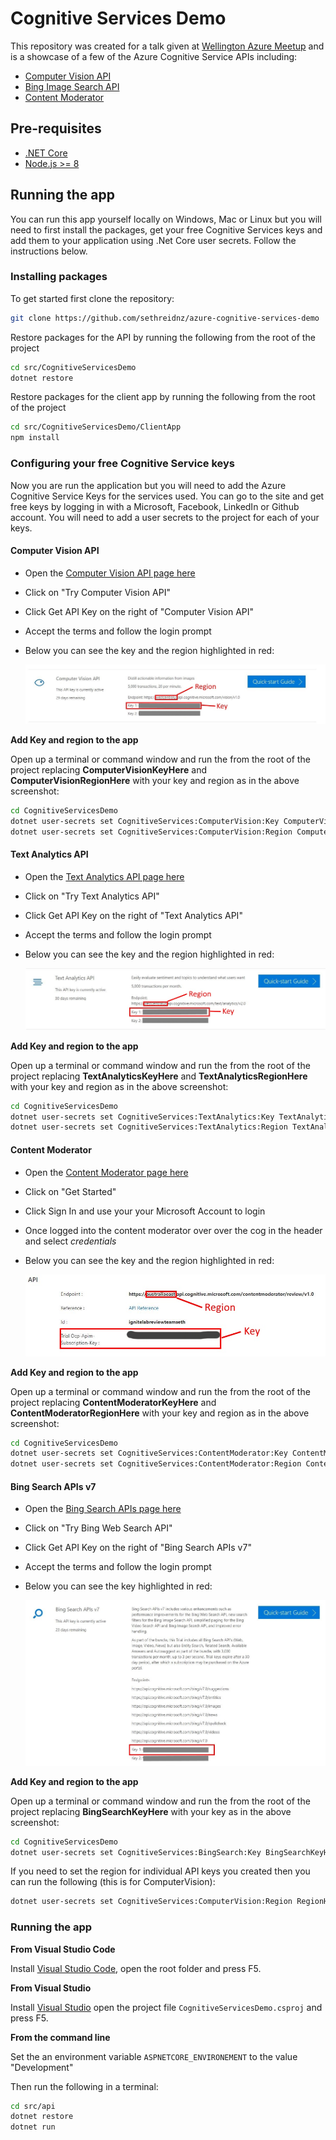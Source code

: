 # Cognitive Services Demo

This repository was created for a talk given at [Wellington Azure Meetup](https://www.meetup.com/Wellington-Azure-Lunchtime-Meetup/events/248149753/) and is a showcase of a few of the Azure Cognitive Service APIs including:

- [Computer Vision API](https://docs.microsoft.com/en-us/azure/cognitive-services/computer-vision/home)
- [Bing Image Search API](https://docs.microsoft.com/en-us/azure/cognitive-services/bing-image-search/overview)
- [Content Moderator](https://azure.microsoft.com/en-us/services/cognitive-services/content-moderator)

## Pre-requisites

- [.NET Core](https://www.microsoft.com/net/learn/get-started/windows)
- [Node.js >= 8](https://nodejs.org/en/)

## Running the app

You can run this app yourself locally on Windows, Mac or Linux but you will need to first install the packages, get your free Cognitive Services keys and add them to your application using .Net Core user secrets. Follow the instructions below.

### Installing packages

To get started first clone the repository:

``` bash
git clone https://github.com/sethreidnz/azure-cognitive-services-demo
```

Restore packages for the API by running the following from the root of the project

``` bash
cd src/CognitiveServicesDemo
dotnet restore
```

Restore packages for the client app by running the following from the root of the project

``` bash
cd src/CognitiveServicesDemo/ClientApp
npm install
``` 

### Configuring your free Cognitive Service keys

Now you are run the application but you will need to add the Azure Cognitive Service Keys for the services used. You can go to the site and get free keys by logging in with a Microsoft, Facebook, LinkedIn or Github account. You will need to add a user secrets to the project for each of your keys.

#### Computer Vision API

- Open the [Computer Vision API page here](https://azure.microsoft.com/en-us/services/cognitive-services/computer-vision/)
- Click on "Try Computer Vision API"
- Click Get API Key on the right of "Computer Vision API"
- Accept the terms and follow the login prompt
- Below you can see the key and the region highlighted in red:

  ![Endpoint Region](/images/ComputerVisionApiKey.JPG)

**Add Key and region to the app**

Open up a terminal or command window and run the from the root of the project replacing **ComputerVisionKeyHere** and **ComputerVisionRegionHere** with your key and region as in the above screenshot:

``` bash
cd CognitiveServicesDemo
dotnet user-secrets set CognitiveServices:ComputerVision:Key ComputerVisionKeyHere
dotnet user-secrets set CognitiveServices:ComputerVision:Region ComputerVisionRegionHere
```

#### Text Analytics API

- Open the [Text Analytics API page here](https://azure.microsoft.com/en-us/services/cognitive-services/computer-vision/)
- Click on "Try Text Analytics API"
- Click Get API Key on the right of "Text Analytics API"
- Accept the terms and follow the login prompt
- Below you can see the key and the region highlighted in red:

  ![Endpoint Region](/images/TextAnalyticsKey.JPG)

**Add Key and region to the app**

Open up a terminal or command window and run the from the root of the project replacing **TextAnalyticsKeyHere** and **TextAnalyticsRegionHere** with your key and region as in the above screenshot:

``` bash
cd CognitiveServicesDemo
dotnet user-secrets set CognitiveServices:TextAnalytics:Key TextAnalyticsKeyHere
dotnet user-secrets set CognitiveServices:TextAnalytics:Region TextAnalyticsRegionHere
```

#### Content Moderator

- Open the [Content Moderator page here](https://azure.microsoft.com/en-us/services/cognitive-services/content-moderator/)
- Click on "Get Started"
- Click Sign In and use your your Microsoft Account to login
- Once logged into the content moderator over over the cog in the header and select *credentials*
- Below you can see the key and the region highlighted in red:

  ![Endpoint Region](/images/ContentModeratorKey.JPG)

**Add Key and region to the app**

Open up a terminal or command window and run the from the root of the project replacing **ContentModeratorKeyHere** and **ContentModeratorRegionHere** with your key and region as in the above screenshot:

``` bash
cd CognitiveServicesDemo
dotnet user-secrets set CognitiveServices:ContentModerator:Key ContentModeratorKeyHere
dotnet user-secrets set CognitiveServices:ContentModerator:Region ContentModeratorRegionHere
```

#### Bing Search APIs v7

- Open the [Bing Search APIs page here](https://azure.microsoft.com/en-us/services/cognitive-services/bing-web-search-api/)
- Click on "Try Bing Web Search API"
- Click Get API Key on the right of "Bing Search APIs v7"
- Accept the terms and follow the login prompt
- Below you can see the key highlighted in red:

  ![Endpoint Region](/images/BingSearchApiKey.JPG)

**Add Key and region to the app**

Open up a terminal or command window and run the from the root of the project replacing **BingSearchKeyHere** with your key as in the above screenshot:

``` bash
cd CognitiveServicesDemo
dotnet user-secrets set CognitiveServices:BingSearch:Key BingSearchKeyHere
```

If you need to set the region for individual API keys you created then you can run the following (this is for ComputerVision):

``` bash
dotnet user-secrets set CognitiveServices:ComputerVision:Region RegionHere
```

### Running the app

**From Visual Studio Code**

Install [Visual Studio Code](https://code.visualstudio.com), open the root folder and press F5.

**From Visual Studio**

Install [Visual Studio](https://visualstudio.com) open the project file `CognitiveServicesDemo.csproj` and press F5.

**From the command line**

Set the an environment variable `ASPNETCORE_ENVIRONEMENT` to the value "Development"

Then run the following in a terminal:

``` bash
cd src/api
dotnet restore
dotnet run
```

